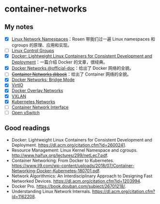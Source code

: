 # container-networks

## My notes

- [x] [Linux Network Namespaces](linux-netns.md)：Rosen 带我们过一遍 Linux namespaces 和 cgroups 的原理、应用和实现。
- [ ] [Linux Control Groups](linux-cgroups.md)
- [x] [Docker: Lightweight Linux Containers for Consistent Development and Deployment](docker-intro.md)：一篇介绍 Docker 的文章，很经典。
- [x] [Docker Networks @official-doc](docker-networks.md)：给出了 Docker 网络的全貌。
- [ ] [~~Container Networks @book~~](container-networks.md)：给出了 Container 网络的全貌。
- [x] [Docker Networks: Bridge Mode](docker-bridge.md)
- [x] [VirtIO](virtio.md)
- [x] [Docker Overlay Networks](docker-overlay-networks.md)
- [x] [VXLAN](vxlan.md)
- [x] [Kubernetes Networks](k8s-networks.md)
- [ ] [Container Network Interface](cni.md)
- [ ] [Open vSwitch](ovs.md)

## Good readings

- Docker: Lightweight Linux Containers for Consistent Development and Deployment. https://dl.acm.org/citation.cfm?id=2600241.
- Resource Management: Linux Kernel Namespace and cgroups. http://www.haifux.org/lectures/299/netLec7.pdf.
- Container Networking: From Docker to Kubernetes. https://www.li9.com/wp-content/uploads/2018/07/Container-Networking-Docker-Kubernetes-180701.pdf.
- Network Algorithmics: An Interdisciplinary Approach to Designing Fast Networked Devices. https://dl.acm.org/citation.cfm?id=1203994.
- Docker Pro. https://book.douban.com/subject/26701218/.
- Understanding Linux Network Internals. https://dl.acm.org/citation.cfm?id=1162208.